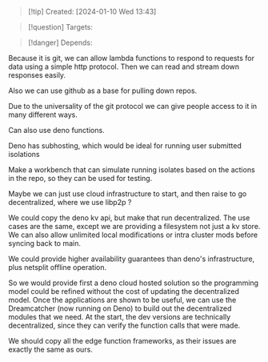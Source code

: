 
>[!tip] Created: [2024-01-10 Wed 13:43]

>[!question] Targets: 

>[!danger] Depends: 

Because it is git, we can allow lambda functions to respond to requests for data using a simple http protocol.  Then we can read and stream down responses easily.

Also we can use github as a base for pulling down repos.

Due to the universality of the git protocol we can give people access to it in many different ways.

Can also use deno functions.

Deno has subhosting, which would be ideal for running user submitted isolations

Make a workbench that can simulate running isolates based on the actions in the repo, so they can be used for testing.

Maybe we can just use cloud infrastructure to start, and then raise to go decentralized, where we use libp2p ?

We could copy the deno kv api, but make that run decentralized.  The use cases are the same, except we are providing a filesystem not just a kv store.  We can also allow unlimited local modifications or intra cluster mods before syncing back to main.

We could provide higher availability guarantees than deno's infrastructure, plus netsplit offline operation.  

So we would provide first a deno cloud hosted solution so the programming model could be refined without the cost of updating the decentralized model.  Once the applications are shown to be useful, we can use the Dreamcatcher (now running on Deno) to build out the decentralized modules that we need.  At the start, the dev versions are technically decentralized, since they can verify the function calls that were made.

We should copy all the edge function frameworks, as their issues are exactly the same as ours.